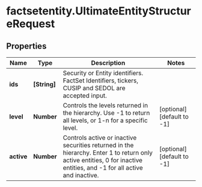 # factsetentity.UltimateEntityStructureRequest

## Properties

Name | Type | Description | Notes
------------ | ------------- | ------------- | -------------
**ids** | **[String]** | Security or Entity identifiers. FactSet Identifiers, tickers, CUSIP and SEDOL are accepted input.  | 
**level** | **Number** | Controls the levels returned in the hierarchy. Use -1 to return all levels, or 1-n for a specific level. | [optional] [default to -1]
**active** | **Number** | Controls active or inactive securities returned in the hierarchy. Enter 1 to return only active entities, 0 for inactive entities, and -1 for all active and inactive. | [optional] [default to -1]


